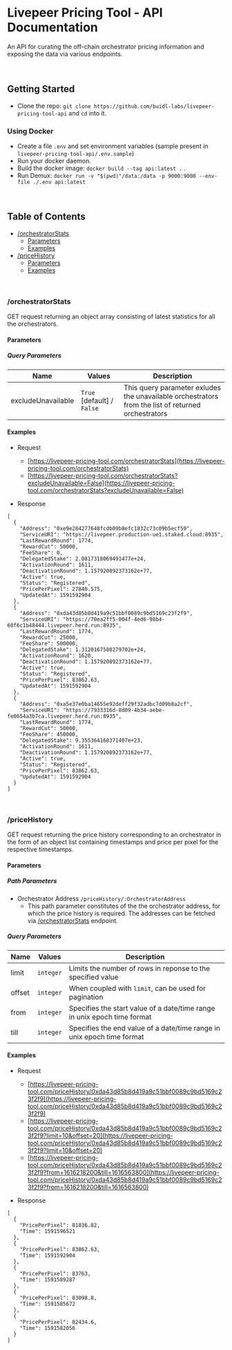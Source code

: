 # Livepeer Pricing Tool - API Documentation

An API for curating the off-chain orchestrator pricing information and exposing the data via various endpoints.

<br>

## Getting Started

* Clone the repo: ```git clone https://github.com/buidl-labs/livepeer-pricing-tool-api``` and ```cd``` into it. 

### Using Docker

* Create a file ```.env``` and set environment variables (sample present in ```livepeer-pricing-tool-api/.env.sample```)
* Run your docker daemon.
* Build the docker image: ```docker build --tag api:latest .``` .
* Run Demux: ```docker run -v "$(pwd)"/data:/data -p 9000:9000 --env-file ./.env api:latest```

<br>

## Table of Contents

  - [/orchestratorStats](#orchestratorstats)
    - [Parameters](#parameters)
    - [Examples](#examples)
  - [/priceHistory](#pricehistory)
    - [Parameters](#parameters-1)
    - [Examples](#examples-1)

<br>

### /orchestratorStats

GET request returning an object array consisting of latest statistics for all the orchestrators.

#### Parameters

##### Query Parameters

| Name | Values | Description |
|--|--|--|
| excludeUnavailable | ```True``` [default] / ```False``` | This query parameter exludes the unavailable orchestrators from the list of returned orchestrators |

#### Examples

- Request
    - [https://livepeer-pricing-tool.com/orchestratorStats](https://livepeer-pricing-tool.com/orchestratorStats)
    - [https://livepeer-pricing-tool.com/orchestratorStats?excludeUnavailable=False](https://livepeer-pricing-tool.com/orchestratorStats?excludeUnavailable=False)


- Response

```
[
  {
    "Address": "0xe9e284277648fcdb09b8efc1832c73c09b5ecf59",
    "ServiceURI": "https://livepeer.production-ue1.staked.cloud:8935",
    "LastRewardRound": 1774,
    "RewardCut": 50000,
    "FeeShare": 0,
    "DelegatedStake": 2.0817318069491477e+24,
    "ActivationRound": 1611,
    "DeactivationRound": 1.157920892373162e+77,
    "Active": true,
    "Status": "Registered",
    "PricePerPixel": 27840.575,
    "UpdatedAt": 1591592904
  },
  {
    "Address": "0xda43d85b8d419a9c51bbf0089c9bd5169c23f2f9",
    "ServiceURI": "https://70ea2ff5-004f-4ed6-98b4-60f6c1b48444.livepeer.herd.run:8935",
    "LastRewardRound": 1774,
    "RewardCut": 25000,
    "FeeShare": 500000,
    "DelegatedStake": 1.3120167580279702e+24,
    "ActivationRound": 1620,
    "DeactivationRound": 1.157920892373162e+77,
    "Active": true,
    "Status": "Registered",
    "PricePerPixel": 83862.63,
    "UpdatedAt": 1591592904
  },
  {
    "Address": "0xa5e37e0ba14655e92deff29f32adbc7d09b8a2cf",
    "ServiceURI": "https://7933316d-8d09-4b34-aebe-fe0654a3b7ca.livepeer.herd.run:8935",
    "LastRewardRound": 1774,
    "RewardCut": 50000,
    "FeeShare": 450000,
    "DelegatedStake": 9.355364168371407e+23,
    "ActivationRound": 1611,
    "DeactivationRound": 1.157920892373162e+77,
    "Active": true,
    "Status": "Registered",
    "PricePerPixel": 83862.63,
    "UpdatedAt": 1591592904
  }
]
```

<br/>

### /priceHistory

GET request returning the price history corresponding to an orchestrator in the form of an object list containing timestamps and price per pixel for the respective timestamps.

#### Parameters

##### Path Parameters

- Orchestrator Address ```/priceHistory/:OrchestratorAddress```
    - This path parameter constitutes of the the orchestrator address, for which the price history is required. The addresses can be fetched via [/orchestratorStats](#orchestratorStats) endpoint.

##### Query Parameters

| Name | Values | Description |
|--|--|--|
| limit | ```integer``` | Limits the number of rows in reponse to the specified value |
| offset | ```integer``` | When coupled with ```limit```, can be used for pagination |
| from | ```integer``` | Specifies the start value of a date/time range in unix epoch time format |
| till | ```integer``` | Specifies the end value of a date/time range in unix epoch time format |


#### Examples

- Request
    - [https://livepeer-pricing-tool.com/priceHistory/0xda43d85b8d419a9c51bbf0089c9bd5169c23f2f9](https://livepeer-pricing-tool.com/priceHistory/0xda43d85b8d419a9c51bbf0089c9bd5169c23f2f9)
    - [https://livepeer-pricing-tool.com/priceHistory/0xda43d85b8d419a9c51bbf0089c9bd5169c23f2f9?limit=10&offset=20](https://livepeer-pricing-tool.com/priceHistory/0xda43d85b8d419a9c51bbf0089c9bd5169c23f2f9?limit=10&offset=20)
    - [https://livepeer-pricing-tool.com/priceHistory/0xda43d85b8d419a9c51bbf0089c9bd5169c23f2f9?from=1616218200&till=1616563800](https://livepeer-pricing-tool.com/priceHistory/0xda43d85b8d419a9c51bbf0089c9bd5169c23f2f9?from=1616218200&till=1616563800)


- Response

```
[
  {
    "PricePerPixel": 81836.82,
    "Time": 1591596521
  },
  {
    "PricePerPixel": 83862.63,
    "Time": 1591592904
  },
  {
    "PricePerPixel": 83763,
    "Time": 1591589287
  },
  {
    "PricePerPixel": 83098.8,
    "Time": 1591585672
  },
  {
    "PricePerPixel": 82434.6,
    "Time": 1591582056
  }
]
```



